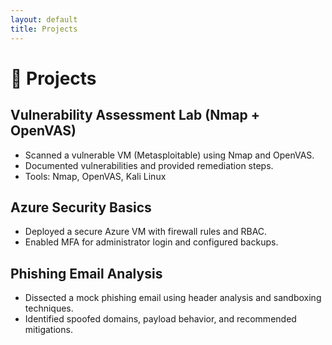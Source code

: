 ```yaml
---
layout: default
title: Projects
---
```


# 🔧 Projects

## Vulnerability Assessment Lab (Nmap + OpenVAS)
- Scanned a vulnerable VM (Metasploitable) using Nmap and OpenVAS.
- Documented vulnerabilities and provided remediation steps.
- Tools: Nmap, OpenVAS, Kali Linux

## Azure Security Basics
- Deployed a secure Azure VM with firewall rules and RBAC.
- Enabled MFA for administrator login and configured backups.

## Phishing Email Analysis
- Dissected a mock phishing email using header analysis and sandboxing techniques.
- Identified spoofed domains, payload behavior, and recommended mitigations.
